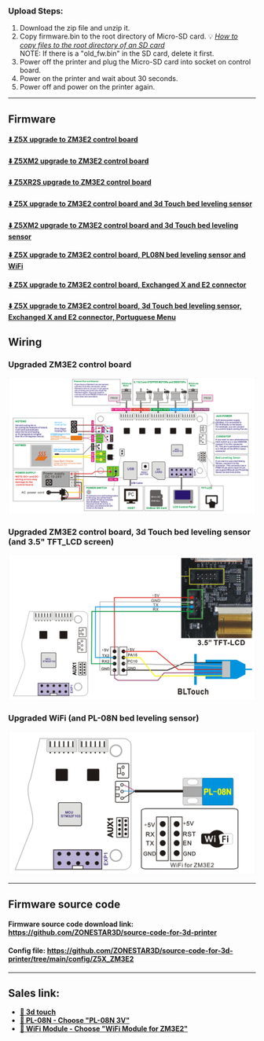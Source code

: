 ### Upload Steps:
1. Download the zip file and unzip it.
2. Copy firmware.bin to the root directory of Micro-SD card. :bulb: [*How to copy files to the root directory of an SD card*](https://techques.net/how-to-copy-a-file-to-the-root-of-an-sd-card/)      
NOTE: If there is a "old_fw.bin" in the SD card, delete it first.      
3. Power off the printer and plug the Micro-SD card into socket on control board.
4. Power on the printer and wait about 30 seconds.
5. Power off and power on the printer again.

-----
## Firmware
#### [:arrow_down: Z5X upgrade to ZM3E2 control board](./Z5X_ZM3E2_V1_2_0_en.zip)
#### [:arrow_down: Z5XM2 upgrade to ZM3E2 control board](./Z5XM2_ZM3E2_V1_2_0_en.zip)
#### [:arrow_down: Z5XR2S upgrade to ZM3E2 control board](./Z5XR2S_ZM3E2_V1_2_0_en.zip)
#### [:arrow_down: Z5X upgrade to ZM3E2 control board and 3d Touch bed leveling sensor](Z5X_ZM3E2_3DTouch_V1_3_0_beta.zip)
#### [:arrow_down: Z5XM2 upgrade to ZM3E2 control board and 3d Touch bed leveling sensor](./Z5XM2_ZM3E2_3DTouch_V1_4_0_beta.zip)
<!-- #### [:arrow_down: Z5XR2S upgrade to ZM3E2 control board and 3d Touch bed leveling sensor]() -->
#### [:arrow_down: Z5X upgrade to ZM3E2 control board, PL08N bed leveling sensor and WiFi](./Z5X_ZM3E2_PL08N_WiFi_V1_3_0_en.zip)
<!-- #### [:arrow_down: Z5XM2 upgrade to ZM3E2 control board and WiFi]() -->
<!-- #### [:arrow_down: Z5XR2 upgrade to ZM3E2 control board and WiFi]() -->
#### [:arrow_down: Z5X upgrade to ZM3E2 control board, Exchanged X and E2 connector](./Z5X_ZM3E2_SWX&E2_V1_4_1.zip)
#### [:arrow_down: Z5X upgrade to ZM3E2 control board, 3d Touch bed leveling sensor, Exchanged X and E2 connector, Portuguese Menu](./Z5X_ZM3E2_SWX&E2_3DTouch_V1_3_0_PT.zip)

## Wiring
### Upgraded ZM3E2 control board
![](./ZM3E2_Wiring_Diagram.png)
### Upgraded ZM3E2 control board, 3d Touch bed leveling sensor (and 3.5" TFT_LCD screen)
![](./ZM3E2-BLTouch_and_TFTLCD.png)
### Upgraded WiFi (and PL-08N bed leveling sensor)
![](./ZM3E2-WiFi_PL08N.png)


-----
## Firmware source code
#### Firmware source code download link: https://github.com/ZONESTAR3D/source-code-for-3d-printer
#### Config file: https://github.com/ZONESTAR3D/source-code-for-3d-printer/tree/main/config/Z5X_ZM3E2

-----
## Sales link:
- **[:gift: 3d touch](https://www.aliexpress.com/item/1005001464420529.html)**
- **[:gift: PL-08N - Choose "PL-08N 3V"](https://www.aliexpress.com/item/4000596309710.html)**
- **[:gift: WiFi Module - Choose "WiFi Module for ZM3E2"](https://www.aliexpress.com/item/1005002378551489.html)**


